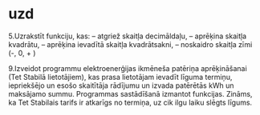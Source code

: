 # uzd
5.Uzrakstīt funkciju, kas:
–  atgriež skaitļa decimāldaļu,
–  aprēķina skaitļa kvadrātu,
–  aprēķina ievadītā skaitļa kvadrātsakni,
–  noskaidro skaitļa zīmi (-, 0, + )

9.Izveidot programmu elektroenerģijas ikmēneša patēriņa aprēķināšanai (Tet Stabilā lietotājiem), kas prasa lietotājam ievadīt līguma termiņu, iepriekšējo un esošo skaitītāja rādījumu un izvada patērētās kWh un maksājamo summu. Programmas sastādīšanā izmantot funkcijas.
Zināms, ka Tet Stabilais tarifs ir atkarīgs no termiņa, uz cik ilgu laiku slēgts līgums.
